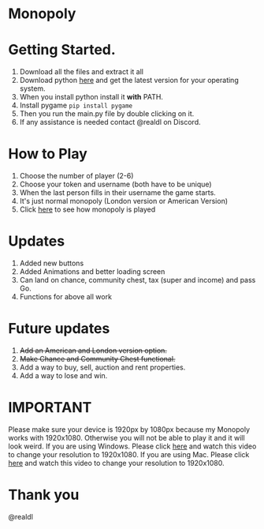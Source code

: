 # Monopoly

# Getting Started.
1. Download all the files and extract it all
2. Download python [here](https://www.python.org/downloads/) and get the latest version for your operating system.
3. When you install python install it **with** PATH. 
4. Install pygame ```pip install pygame```
5. Then you run the main.py file by double clicking on it.
6. If any assistance is needed contact @realdl on Discord.

# How to Play
1. Choose the number of player (2-6)
2. Choose your token and username (both have to be unique)
3. When the last person fills in their username the game starts.
4. It's just normal monopoly (London version or American Version)
5. Click [here](https://www.hasbro.com/common/instruct/00009.pdf) to see how monopoly is played

# Updates
1. Added new buttons
2. Added Animations and better loading screen
3. Can land on chance, community chest, tax (super and income) and pass Go. 
4. Functions for above all work

# Future updates
1. ~~Add an American and London version option.~~
2. ~~Make Chance and Community Chest functional.~~
3. Add a way to buy, sell, auction and rent properties.
4. Add a way to lose and win.

# IMPORTANT
Please make sure your device is 1920px by 1080px because my Monopoly works with 1920x1080.
Otherwise you will not be able to play it and it will look weird.
If you are using Windows. Please click [here](https://www.youtube.com/watch?v=3GdKiUAnyHc) and watch this video to change your resolution to 1920x1080.
If you are using Mac. Please click [here](https://www.youtube.com/watch?v=eVzrNptiBSg) and watch this video to change your resolution to 1920x1080.
# Thank you
@realdl
